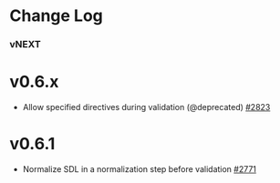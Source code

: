 # Change Log

### vNEXT

# v0.6.x

* Allow specified directives during validation (@deprecated) [#2823](https://github.com/apollographql/apollo-server/pull/2823)

# v0.6.1

* Normalize SDL in a normalization step before validation [#2771](https://github.com/apollographql/apollo-server/pull/2771)
